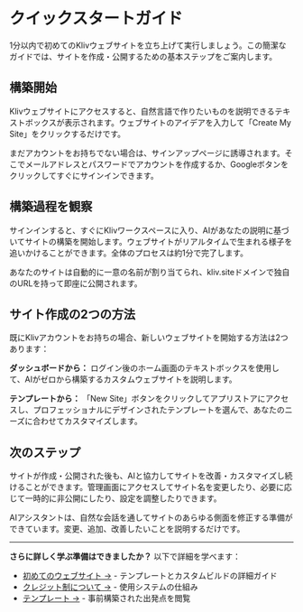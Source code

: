 # クイックスタートガイド

1分以内で初めてのKlivウェブサイトを立ち上げて実行しましょう。この簡潔なガイドでは、サイトを作成・公開するための基本ステップをご案内します。

## 構築開始

Klivウェブサイトにアクセスすると、自然言語で作りたいものを説明できるテキストボックスが表示されます。ウェブサイトのアイデアを入力して「Create My Site」をクリックするだけです。

まだアカウントをお持ちでない場合は、サインアップページに誘導されます。そこでメールアドレスとパスワードでアカウントを作成するか、Googleボタンをクリックしてすぐにサインインできます。

## 構築過程を観察

サインインすると、すぐにKlivワークスペースに入り、AIがあなたの説明に基づいてサイトの構築を開始します。ウェブサイトがリアルタイムで生まれる様子を追いかけることができます。全体のプロセスは約1分で完了します。

あなたのサイトは自動的に一意の名前が割り当てられ、kliv.siteドメインで独自のURLを持って即座に公開されます。

## サイト作成の2つの方法

既にKlivアカウントをお持ちの場合、新しいウェブサイトを開始する方法は2つあります：

**ダッシュボードから：** ログイン後のホーム画面のテキストボックスを使用して、AIがゼロから構築するカスタムウェブサイトを説明します。

**テンプレートから：** 「New Site」ボタンをクリックしてアプリストアにアクセスし、プロフェッショナルにデザインされたテンプレートを選んで、あなたのニーズに合わせてカスタマイズします。

## 次のステップ

サイトが作成・公開された後も、AIと協力してサイトを改善・カスタマイズし続けることができます。管理画面にアクセスしてサイト名を変更したり、必要に応じて一時的に非公開にしたり、設定を調整したりできます。

AIアシスタントは、自然な会話を通してサイトのあらゆる側面を修正する準備ができています。変更、追加、改善したいことを説明するだけです。

---

**さらに詳しく学ぶ準備はできましたか？** 以下で詳細を学べます：
- [初めてのウェブサイト →](/ja/getting-started/first-website) - テンプレートとカスタムビルドの詳細ガイド
- [クレジット制について →](/ja/getting-started/credits) - 使用システムの仕組み
- [テンプレート →](/ja/templates/app-store) - 事前構築された出発点を閲覧
